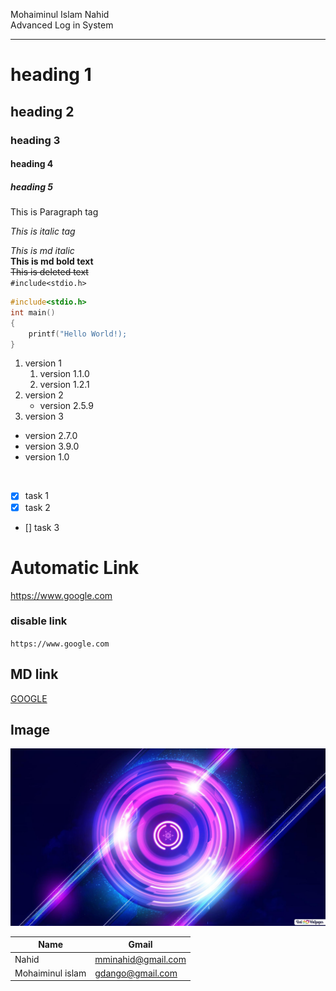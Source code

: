 <!--markdown started from here-->
Mohaiminul Islam Nahid<br/>
Advanced Log in System<hr/>

# heading 1

## heading 2

### heading 3

#### heading 4

##### heading 5

<p>This is Paragraph tag</p>
<i>This is italic tag</i>  

_This is md italic_  
__This is md bold text__  
~~This is deleted text~~  
`#include<stdio.h>`  

```c
#include<stdio.h>
int main()
{
    printf("Hello World!);
}
```  


1. version 1  
    1. version 1.1.0
    2. version 1.2.1
2. version 2
    - version 2.5.9
3. version 3  

- version 2.7.0
- version 3.9.0
- version 1.0  

<br/>

- [x] task 1
- [x] task 2
- [] task 3  

# Automatic Link
https://www.google.com
### disable link
`https://www.google.com`  
## MD link
[GOOGLE](https://www.google.com)  

## Image  

<img src="circular-neon-lights-wallpaper-1920x1080_48.jpg"/>  

| Name | Gmail |
| ------| -----|
| Nahid | mminahid@gmail.com |
| Mohaiminul islam | gdango@gmail.com
